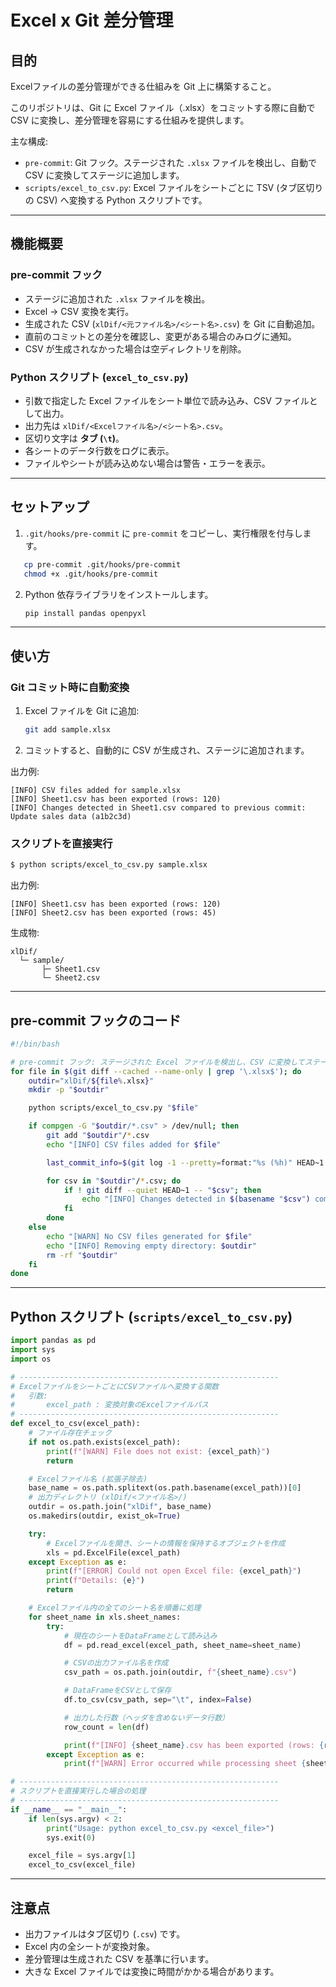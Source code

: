 
# Excel x Git 差分管理

## 目的
Excelファイルの差分管理ができる仕組みを Git 上に構築すること。

このリポジトリは、Git に Excel ファイル（.xlsx）をコミットする際に自動で CSV に変換し、差分管理を容易にする仕組みを提供します。

主な構成:
- `pre-commit`: Git フック。ステージされた `.xlsx` ファイルを検出し、自動で CSV に変換してステージに追加します。
- `scripts/excel_to_csv.py`: Excel ファイルをシートごとに TSV (タブ区切りの CSV) へ変換する Python スクリプトです。

---

## 機能概要

### pre-commit フック
- ステージに追加された `.xlsx` ファイルを検出。
- Excel → CSV 変換を実行。
- 生成された CSV (`xlDif/<元ファイル名>/<シート名>.csv`) を Git に自動追加。
- 直前のコミットとの差分を確認し、変更がある場合のみログに通知。
- CSV が生成されなかった場合は空ディレクトリを削除。

### Python スクリプト (`excel_to_csv.py`)
- 引数で指定した Excel ファイルをシート単位で読み込み、CSV ファイルとして出力。
- 出力先は `xlDif/<Excelファイル名>/<シート名>.csv`。
- 区切り文字は **タブ (`\t`)**。
- 各シートのデータ行数をログに表示。
- ファイルやシートが読み込めない場合は警告・エラーを表示。

---

## セットアップ

1. `.git/hooks/pre-commit` に `pre-commit` をコピーし、実行権限を付与します。

```bash
   cp pre-commit .git/hooks/pre-commit
   chmod +x .git/hooks/pre-commit
````

2. Python 依存ライブラリをインストールします。

   ```bash
   pip install pandas openpyxl
   ```

---

## 使い方

### Git コミット時に自動変換

1. Excel ファイルを Git に追加:

   ```bash
   git add sample.xlsx
   ```

2. コミットすると、自動的に CSV が生成され、ステージに追加されます。

出力例:

```
[INFO] CSV files added for sample.xlsx
[INFO] Sheet1.csv has been exported (rows: 120)
[INFO] Changes detected in Sheet1.csv compared to previous commit: Update sales data (a1b2c3d)
```

### スクリプトを直接実行

```bash
$ python scripts/excel_to_csv.py sample.xlsx
```

出力例:

```
[INFO] Sheet1.csv has been exported (rows: 120)
[INFO] Sheet2.csv has been exported (rows: 45)
```

生成物:

```
xlDif/
  └─ sample/
       ├─ Sheet1.csv
       └─ Sheet2.csv
```






---

## pre-commit フックのコード

```bash
#!/bin/bash

# pre-commit フック: ステージされた Excel ファイルを検出し、CSV に変換してステージに追加する
for file in $(git diff --cached --name-only | grep '\.xlsx$'); do
    outdir="xlDif/${file%.xlsx}"
    mkdir -p "$outdir"

    python scripts/excel_to_csv.py "$file"

    if compgen -G "$outdir/*.csv" > /dev/null; then
        git add "$outdir"/*.csv
        echo "[INFO] CSV files added for $file"

        last_commit_info=$(git log -1 --pretty=format:"%s (%h)" HEAD~1 2>/dev/null || echo "N/A")

        for csv in "$outdir"/*.csv; do
            if ! git diff --quiet HEAD~1 -- "$csv"; then
                echo "[INFO] Changes detected in $(basename "$csv") compared to previous commit: $last_commit_info"
            fi
        done
    else
        echo "[WARN] No CSV files generated for $file"
        echo "[INFO] Removing empty directory: $outdir"
        rm -rf "$outdir"
    fi
done
```

---

## Python スクリプト (`scripts/excel_to_csv.py`)

```python
import pandas as pd
import sys
import os

# ----------------------------------------------------------
# ExcelファイルをシートごとにCSVファイルへ変換する関数
#   引数:
#       excel_path : 変換対象のExcelファイルパス
# ----------------------------------------------------------
def excel_to_csv(excel_path):
    # ファイル存在チェック
    if not os.path.exists(excel_path):
        print(f"[WARN] File does not exist: {excel_path}")
        return

    # Excelファイル名 (拡張子除去)
    base_name = os.path.splitext(os.path.basename(excel_path))[0]
    # 出力ディレクトリ (xlDif/<ファイル名>/)
    outdir = os.path.join("xlDif", base_name)
    os.makedirs(outdir, exist_ok=True)

    try:
        # Excelファイルを開き、シートの情報を保持するオブジェクトを作成
        xls = pd.ExcelFile(excel_path)
    except Exception as e:
        print(f"[ERROR] Could not open Excel file: {excel_path}")
        print(f"Details: {e}")
        return

    # Excelファイル内の全てのシート名を順番に処理
    for sheet_name in xls.sheet_names:
        try:
            # 現在のシートをDataFrameとして読み込み
            df = pd.read_excel(excel_path, sheet_name=sheet_name)

            # CSVの出力ファイル名を作成
            csv_path = os.path.join(outdir, f"{sheet_name}.csv")

            # DataFrameをCSVとして保存
            df.to_csv(csv_path, sep="\t", index=False)

            # 出力した行数（ヘッダを含めないデータ行数）
            row_count = len(df)

            print(f"[INFO] {sheet_name}.csv has been exported (rows: {row_count})")
        except Exception as e:
            print(f"[WARN] Error occurred while processing sheet {sheet_name}: {e}")

# ----------------------------------------------------------
# スクリプトを直接実行した場合の処理
# ----------------------------------------------------------
if __name__ == "__main__":
    if len(sys.argv) < 2:
        print("Usage: python excel_to_csv.py <excel_file>")
        sys.exit(0)

    excel_file = sys.argv[1]
    excel_to_csv(excel_file)
```

---

## 注意点

* 出力ファイルはタブ区切り (`.csv`) です。
* Excel 内の全シートが変換対象。
* 差分管理は生成された CSV を基準に行います。
* 大きな Excel ファイルでは変換に時間がかかる場合があります。


